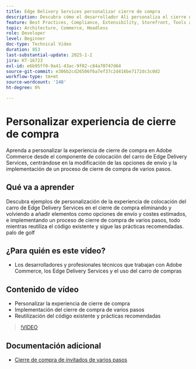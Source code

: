 ```yaml
---
title: Edge Delivery Services personalizar cierre de compra
description: Descubra cómo el desarrollador Ali personaliza el cierre de compra de Adobe Commerce, incluidas las opciones de entrega y el cierre de compra de varios pasos, mediante las prácticas recomendadas y la reutilización del código. palo de golf
feature: Best Practices, Compliance, Extensibility, Storefront, Tools and External Services
topic: Architecture, Commerce, Headless
role: Developer
level: Beginner
doc-type: Technical Video
duration: 853
last-substantial-update: 2025-1-2
jira: KT-16723
exl-id: e6b95ff0-9a41-43ac-9f02-c84a70747d64
source-git-commit: e306b2cd26506f6a7ef37c2d416be7172dc3c0d2
workflow-type: tm+mt
source-wordcount: '148'
ht-degree: 0%

---
```


# Personalizar experiencia de cierre de compra

Aprenda a personalizar la experiencia de cierre de compra en Adobe Commerce desde el componente de colocación del carro de Edge Delivery Services, centrándose en la modificación de las opciones de envío y la implementación de un proceso de cierre de compra de varios pasos.

## Qué va a aprender

Descubra ejemplos de personalización de la experiencia de colocación del carro de Edge Delivery Services en el cierre de compra eliminando y volviendo a añadir elementos como opciones de envío y costes estimados, e implementando un proceso de cierre de compra de varios pasos, todo mientras reutiliza el código existente y sigue las prácticas recomendadas. palo de golf

## ¿Para quién es este vídeo?

* Los desarrolladores y profesionales técnicos que trabajan con Adobe Commerce, los Edge Delivery Services y el uso del carro de compras

## Contenido de vídeo

* Personalizar la experiencia de cierre de compra
* Implementación del cierre de compra de varios pasos&#x200B;
* Reutilización del código existente y prácticas recomendadas

>[!VIDEO](https://video.tv.adobe.com/v/3442653?learn=on&captions=spa)

## Documentación adicional

* [Cierre de compra de invitados de varios pasos](https://experienceleague.adobe.com/developer/commerce/storefront/dropins/checkout/tutorials/multi-step/?lang=es)
